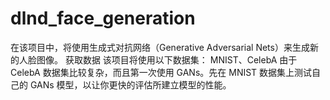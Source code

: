 # dlnd_face_generation
在该项目中，将使用生成式对抗网络（Generative Adversarial Nets）来生成新的人脸图像。
获取数据
该项目将使用以下数据集：
MNIST、CelebA
由于 CelebA 数据集比较复杂，而且第一次使用 GANs。先在 MNIST 数据集上测试自己的 GANs 模型，以让你更快的评估所建立模型的性能。
